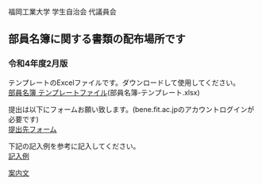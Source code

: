 福岡工業大学 学生自治会 代議員会

## 部員名簿に関する書類の配布場所です
### 令和4年度2月版
  

テンプレートのExcelファイルです。ダウンロードして使用してください。  
[部員名簿 テンプレートファイル](https://github.com/daigi-fit/publish/raw/main/member-list/distribution/%E9%83%A8%E5%93%A1%E5%90%8D%E7%B0%BF-%E3%83%86%E3%83%B3%E3%83%97%E3%83%AC%E3%83%BC%E3%83%88.xlsx)(部員名簿-テンプレート.xlsx)  

提出は以下にフォームお願い致します。(bene.fit.ac.jpのアカウントログインが必要です)  
[提出先フォーム](https://forms.office.com/r/8HLakxUj3L)  

下記の記入例を参考に記入してください。  
[記入例](https://github.com/daigi-fit/publish/blob/main/member-list/docs/%E9%83%A8%E5%93%A1%E5%90%8D%E7%B0%BF%20%E8%A8%98%E5%85%A5%E4%BE%8B.pdf)  

[案内文](https://github.com/daigi-fit/publish/blob/main/member-list/docs/%E4%BB%A4%E5%92%8C4%E5%B9%B4%E5%BA%A62%E6%9C%88%20%E9%83%A8%E5%93%A1%E5%90%8D%E7%B0%BF%E6%A1%88%E5%86%85%E6%9B%B8.pdf)